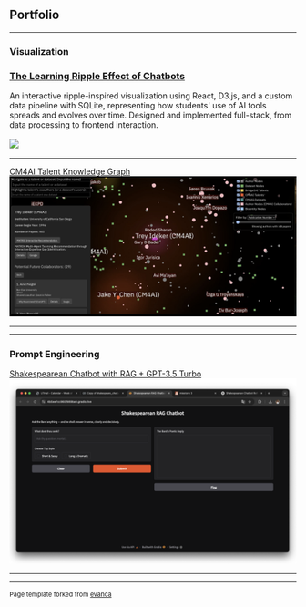 ## Portfolio

---

### Visualization 

### [The Learning Ripple Effect of Chatbots](/sample_page)

An interactive ripple-inspired visualization using React, D3.js, and a custom data pipeline with SQLite, representing how students' use of AI tools spreads and evolves over time. Designed and implemented full-stack, from data processing to frontend interaction.
<br>
<br>
<img src="images/Ripple-1.gif?raw=true"/>

---
[CM4AI Talent Knowledge Graph](/sample_page-2)
<img src="images/CM4AI.png?raw=true"/>

---

---

### Prompt Engineering

[Shakespearean Chatbot with RAG + GPT-3.5 Turbo](/sample_page-3)
<img src="images/RAG.png?raw=true"/>


---




---
<p style="font-size:11px">Page template forked from <a href="https://github.com/evanca/quick-portfolio">evanca</a></p>
<!-- Remove above link if you don't want to attibute -->
